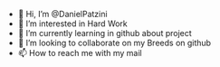 - 👋 Hi, I’m @DanielPatzini
- 👀 I’m interested in Hard Work
- 🌱 I’m currently learning in github about project
- 💞️ I’m looking to collaborate on my Breeds on github
- 📫 How to reach me with my mail 

<!---
DanielPatzini/DanielPatzini is a ✨ special ✨ repository because its `README.md` (this file) appears on your GitHub profile.
You can click the Preview link to take a look at your changes.
--->
